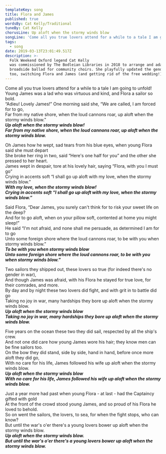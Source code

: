 ```yaml
---
templateKey: song
title: Flora and James
published: true
wordsBy: Cat Kelly/Traditional
tuneBy: Cat Kelly
chorusLine: Up aloft when the stormy winds blow
songLine: 'Come all you true lovers attend for a while to a tale I am going to unfold! '
tags:
  - song
date: 2019-03-13T23:01:49.517Z
description: >-
  Folk Weekend Oxford legend Cat Kelly
  was commissioned by The Bodleian Libraries in 2018 to arrange and adapt this
  broadside ballad for community choirs. She playfully updated the gender roles
  too, switching Flora and James (and getting rid of the free wedding!)
---
```

Come all you true lovers attend for a while to a tale I am going to unfold! \
Young James was a lad who was virtuous and kind, and Flora a sailor so bold. \
“Adieu! Lovely James!” One morning said she, “We are called, I am forced for to go, \
Far from my native shore, when the loud cannons roar, up aloft when the stormy winds blow.” \
***Up aloft when the stormy winds blow!*** \
***Far from my native shore, when the loud cannons roar, up aloft when the stormy winds blow.***

Oh James how he wept, sad tears from his blue eyes, when young Flora said she must depart \
She broke her ring in two, said “Here's one half for you” and the other she pressed to her heart. \
James wept in despair, tore at his lovely hair, saying “Flora, with you I must go” \
Crying in accents soft “I shall go up aloft with my love, when the stormy winds blow.” \
***With my love, when the stormy winds blow!*** \
***Crying in accents soft “I shall go up aloft with my love, when the stormy winds blow.”***

Said Flora, “Dear James, you surely can't think for to risk your sweet life on the deep? \
And for to go aloft, when on your pillow soft, contented at home you might sleep!” \
He said “I'm not afraid, and none shall me persuade, as determined I am for to go \
Unto some foreign shore where the loud cannons roar, to be with you when stormy winds blow.” \
***To be with you when stormy winds blow*** \
***Unto some foreign shore where the loud cannons roar, to be with you when stormy winds blow.”*** 

Two sailors they shipped out, these lovers so true (for indeed there's no gender in war), \
And though James was afraid, with his Flora he stayed for true love, for their comrades, and more. \
By day and by night these two lovers did fight, and with grit in to battle did go \
Taking no joy in war, many hardships they bore up aloft when the stormy winds blow. \
***Up aloft when the stormy winds blow*** \
***Taking no joy in war, many hardships they bore up aloft when the stormy winds blow.***

Five years on the ocean these two they did sail, respected by all the ship's crew. \
And not one did care how young James wore his hair; they know men can be fine sailors too. \
On the bow they did stand, side by side, hand in hand, before once more aloft they did go, \
With no care for his life, James followed his wife up aloft when the stormy winds blow. \
***Up aloft when the stormy winds blow*** \
***With no care for his life, James followed his wife up aloft when the stormy winds blow.***

Just a year more had past when young Flora - at last - had the Captaincy gifted with gold \
At the front of the crowd stood young James, and so proud of his Flora he loved to behold. \
So on went the sailors, the lovers, to sea, for when the fight stops, who can know? \
But until the war's o'er there's a young lovers bower up aloft when the stormy winds blow. \
***Up aloft when the stormy winds blow.*** \
***But until the war's o'er there's a young lovers bower up aloft when the stormy winds blow.***
